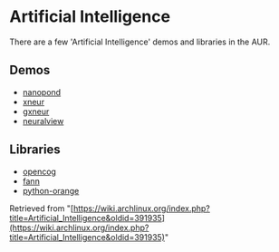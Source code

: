 # Artificial Intelligence

There are a few 'Artificial Intelligence' demos and libraries in the AUR.

## Demos

*   [nanopond](https://aur.archlinux.org/packages/nanopond/)
*   [xneur](https://aur.archlinux.org/packages/xneur/)
*   [gxneur](https://aur.archlinux.org/packages/gxneur/)
*   [neuralview](https://aur.archlinux.org/packages/neuralview/)

## Libraries

*   [opencog](https://aur.archlinux.org/packages.php?ID=35449)
*   [fann](https://aur.archlinux.org/packages.php?ID=8440)
*   [python-orange](https://aur.archlinux.org/packages/python-orange/)

Retrieved from "[https://wiki.archlinux.org/index.php?title=Artificial_Intelligence&oldid=391935](https://wiki.archlinux.org/index.php?title=Artificial_Intelligence&oldid=391935)"